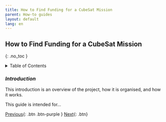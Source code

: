 ```yaml
---
title: How to Find Funding for a CubeSat Mission  
parent: How-to guides
layout: default
lang: en
---
```


##  How to Find Funding for a CubeSat Mission  
{: .no_toc }

<details markdown="block">
<summary>Table of Contents</summary>

- Table of Contents
{:toc}

</details>

### *Introduction*

This introduction is an overview of the project, how it is organised, and how it works.

This guide is intended for...



[Previous]({{site.url}}/get-started){: .btn .btn-purple }
[Next]({{site.url}}/get-started/reference.html){: .btn}